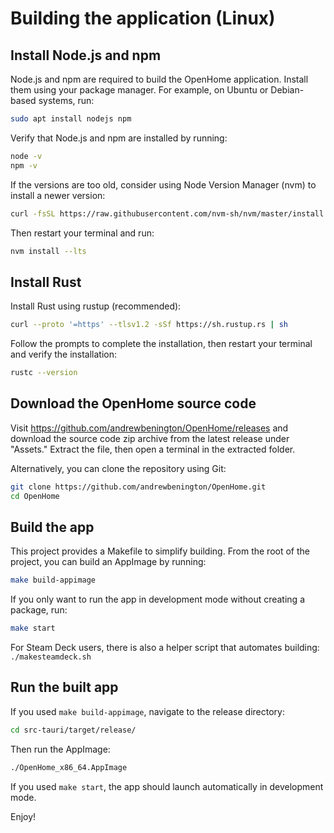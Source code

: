 # Building the application (Linux)

## Install Node.js and npm

Node.js and npm are required to build the OpenHome application. Install them using your package manager. For example, on Ubuntu or Debian-based systems, run:
```bash
sudo apt install nodejs npm
```

Verify that Node.js and npm are installed by running:
```bash
node -v  
npm -v
``` 

If the versions are too old, consider using Node Version Manager (nvm) to install a newer version:
```bash
curl -fsSL https://raw.githubusercontent.com/nvm-sh/nvm/master/install.sh | bash
```
Then restart your terminal and run:  
```bash
nvm install --lts
```

## Install Rust

Install Rust using rustup (recommended):
```bash
curl --proto '=https' --tlsv1.2 -sSf https://sh.rustup.rs | sh  
```

Follow the prompts to complete the installation, then restart your terminal and verify the installation: 
```bash
rustc --version
```

## Download the OpenHome source code

Visit https://github.com/andrewbenington/OpenHome/releases and download the source code zip archive from the latest release under "Assets." Extract the file, then open a terminal in the extracted folder.  

Alternatively, you can clone the repository using Git:
```bash
git clone https://github.com/andrewbenington/OpenHome.git  
cd OpenHome
```  

## Build the app

This project provides a Makefile to simplify building. From the root of the project, you can build an AppImage by running:  
```bash
make build-appimage
```

If you only want to run the app in development mode without creating a package, run:  
```bash
make start
```

For Steam Deck users, there is also a helper script that automates building:  
`./makesteamdeck.sh`

## Run the built app

If you used `make build-appimage`, navigate to the release directory:
```bash
cd src-tauri/target/release/
```

Then run the AppImage:  
```bash
./OpenHome_x86_64.AppImage  
```

If you used `make start`, the app should launch automatically in development mode.  

Enjoy!
